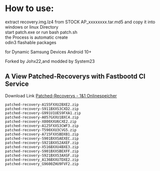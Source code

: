 # How to use:
extract recovery.img.lz4 from STOCK AP_xxxxxxxx.tar.md5 and copy it into<br>
windows or linux Directory<br> 
start patch.exe or run bash patch.sh<br>
the Process is automatic create<br>
odin3 flashable packages<br>

for Dynamic Samsung Devices Android 10+<br>

Forked by Johx22,and modded by System23<br>

## A View Patched-Recoverys with Fastbootd CI Service


Download Link
<a href=https://c.1und1.de/@1157988897574099954/LWnBRdg7SC2zvSX3WF7jzA>Patched-Recoverys - 1&1 Onlinespeicher</a><br>


````
patched-recovery-A155FXXU2BXE2.zip
patched-recovery-S911BXXS3CXD2.zip
patched-recovery-G991U1UES9FXA1.zip
patched-recovery-A057GXXU1BXC4.zip
patched-recovery-X800XXU6CXE2.zip
patched-recovery-A125FXXS3CWF3.zip
patched-recovery-T590XXU3CVG5.zip
patched-recovery-A715FXXSBDXB1.zip
patched-recovery-S901BXXSAEXEC.zip
patched-recovery-S921BXXS2AXEF.zip
patched-recovery-X516BXXU4BXE3.zip
patched-recovery-S901BXXSBEXFF.zip
patched-recovery-S921BXXS3AXGF.zip
patched-recovery_A136BXXU7DXE2.zip
patched-recovery_G9600ZHU9FVF2.zip
````

